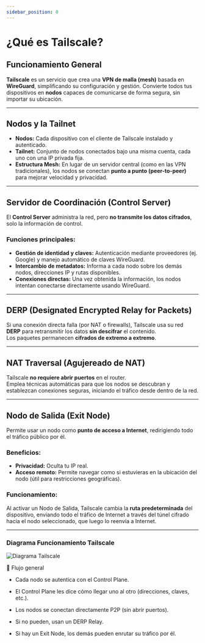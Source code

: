 ```yaml
---
sidebar_position: 0
---
```

# ¿Qué es Tailscale?

## Funcionamiento General
**Tailscale** es un servicio que crea una **VPN de malla (mesh)** basada en **WireGuard**, simplificando su configuración y gestión. Convierte todos tus dispositivos en **nodos** capaces de comunicarse de forma segura, sin importar su ubicación.

---

## Nodos y la Tailnet
- **Nodos:** Cada dispositivo con el cliente de Tailscale instalado y autenticado.  
- **Tailnet:** Conjunto de nodos conectados bajo una misma cuenta, cada uno con una IP privada fija.  
- **Estructura Mesh:** En lugar de un servidor central (como en las VPN tradicionales), los nodos se conectan **punto a punto (peer-to-peer)** para mejorar velocidad y privacidad.

---

## Servidor de Coordinación (Control Server)
El **Control Server** administra la red, pero **no transmite los datos cifrados**, solo la información de control.

### Funciones principales:
- **Gestión de identidad y claves:** Autenticación mediante proveedores (ej. Google) y manejo automático de claves WireGuard.  
- **Intercambio de metadatos:** Informa a cada nodo sobre los demás nodos, direcciones IP y rutas disponibles.  
- **Conexiones directas:** Una vez obtenida la información, los nodos intentan conectarse directamente usando WireGuard.

---

## DERP (Designated Encrypted Relay for Packets)
Si una conexión directa falla (por NAT o firewalls), Tailscale usa su red **DERP** para retransmitir los datos **sin descifrar** el contenido.  
Los paquetes permanecen **cifrados de extremo a extremo**.

---

## NAT Traversal (Agujereado de NAT)
Tailscale **no requiere abrir puertos** en el router.  
Emplea técnicas automáticas para que los nodos se descubran y establezcan conexiones seguras, iniciando el tráfico desde dentro de la red.

---

## Nodo de Salida (Exit Node)
Permite usar un nodo como **punto de acceso a Internet**, redirigiendo todo el tráfico público por él.

### Beneficios:
- **Privacidad:** Oculta tu IP real.  
- **Acceso remoto:** Permite navegar como si estuvieras en la ubicación del nodo (útil para restricciones geográficas).

### Funcionamiento:
Al activar un Nodo de Salida, Tailscale cambia la **ruta predeterminada** del dispositivo, enviando todo el tráfico de Internet a través del túnel cifrado hacia el nodo seleccionado, que luego lo reenvía a Internet.

---
### Diagrama Funcionamiento Tailscale

![Diagrama Tailscale](/img/DiagramaTailscale.png)

🔁 Flujo general

- Cada nodo se autentica con el Control Plane.

- El Control Plane les dice cómo llegar uno al otro (direcciones, claves, etc.).

- Los nodos se conectan directamente P2P (sin abrir puertos).

- Si no pueden, usan un DERP Relay.

- Si hay un Exit Node, los demás pueden enrutar su tráfico por él.